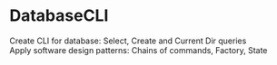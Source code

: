 # DatabaseCLI
Create CLI for database: Select, Create and Current Dir queries \
Apply software design patterns: Chains of commands, Factory, State
